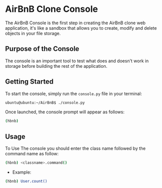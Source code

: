 # AirBnB Clone Console

The AirBnB Console is the first step in creating the AirBnB clone web application, it's like a sandbox that allows you to create, modify and delete objects in your file storage.

## Purpose of the Console

The console is an important tool to test what does and doesn't work in storage before building the rest of the application.

## Getting Started

To start the console, simply run the `console.py` file in your terminal:

```bash
ubuntu@ubuntu:~/AirBnB$ ./console.py
```

Once launched, the console prompt will appear as follows:

```bash
(hbnb)
```

## Usage
To Use The console you should enter the class name followed by the command name as follow:

```bash
(hbnb) <classname>.command()
```

* Example:

```bash
(hbnb) User.count()
```
